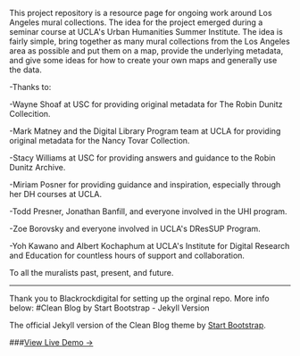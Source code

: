 This project repository is a resource page for ongoing work around Los Angeles mural collections. The idea for the project emerged during a seminar course at UCLA's Urban Humanities Summer Institute. The idea is fairly simple, bring together as many mural collections from the Los Angeles area as possible and put them on a map, provide the underlying metadata, and give some ideas for how to create your own maps and generally use the data. 
 
-Thanks to:
 
-Wayne Shoaf at USC for providing original metadata for The Robin Dunitz Collecition.
 
-Mark Matney and the Digital Library Program team at UCLA for providing original metadata for the Nancy Tovar Collection.
 
-Stacy Williams at USC for providing answers and guidance to the Robin Dunitz Archive.
 
-Miriam Posner for providing guidance and inspiration, especially through her DH courses at UCLA.
 
-Todd Presner, Jonathan Banfill, and everyone involved in the UHI program. 
 
-Zoe Borovsky and everyone involved in UCLA's DResSUP Program.
 
-Yoh Kawano and Albert Kochaphum at UCLA's Institute for Digital Research and Education for countless hours of support and collaboration.


To all the muralists past, present, and future. 

------------------------------------------------------------------------------------

Thank you to Blackrockdigital for setting up the orginal repo. More info below:
#Clean Blog by Start Bootstrap - Jekyll Version

The official Jekyll version of the Clean Blog theme by [Start Bootstrap](http://startbootstrap.com/).

###[View Live Demo &rarr;](http://blackrockdigital.github.io/startbootstrap-clean-blog-jekyll/)

